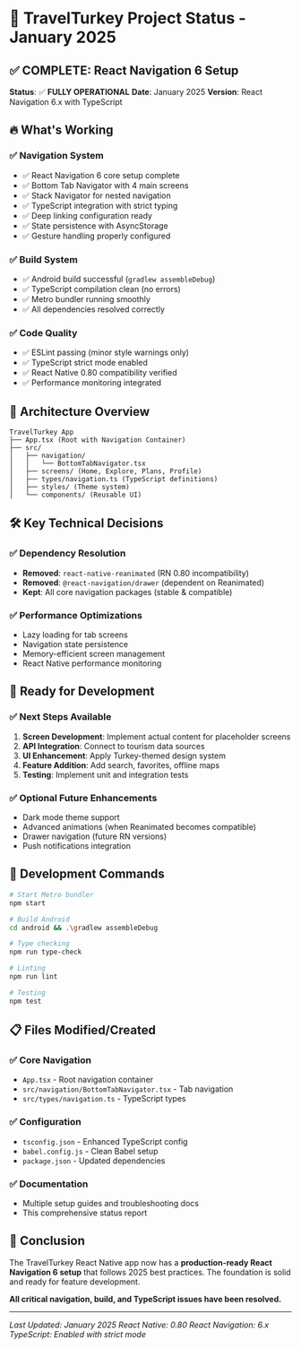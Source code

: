 # 🎯 TravelTurkey Project Status - January 2025

## ✅ **COMPLETE: React Navigation 6 Setup**

**Status**: ✅ **FULLY OPERATIONAL**
**Date**: January 2025
**Version**: React Navigation 6.x with TypeScript

## 🔥 **What's Working**

### ✅ **Navigation System**

- ✅ React Navigation 6 core setup complete
- ✅ Bottom Tab Navigator with 4 main screens
- ✅ Stack Navigator for nested navigation
- ✅ TypeScript integration with strict typing
- ✅ Deep linking configuration ready
- ✅ State persistence with AsyncStorage
- ✅ Gesture handling properly configured

### ✅ **Build System**

- ✅ Android build successful (`gradlew assembleDebug`)
- ✅ TypeScript compilation clean (no errors)
- ✅ Metro bundler running smoothly
- ✅ All dependencies resolved correctly

### ✅ **Code Quality**

- ✅ ESLint passing (minor style warnings only)
- ✅ TypeScript strict mode enabled
- ✅ React Native 0.80 compatibility verified
- ✅ Performance monitoring integrated

## 📱 **Architecture Overview**

```
TravelTurkey App
├── App.tsx (Root with Navigation Container)
├── src/
│   ├── navigation/
│   │   └── BottomTabNavigator.tsx
│   ├── screens/ (Home, Explore, Plans, Profile)
│   ├── types/navigation.ts (TypeScript definitions)
│   ├── styles/ (Theme system)
│   └── components/ (Reusable UI)
```

## 🛠 **Key Technical Decisions**

### ✅ **Dependency Resolution**

- **Removed**: `react-native-reanimated` (RN 0.80 incompatibility)
- **Removed**: `@react-navigation/drawer` (dependent on Reanimated)
- **Kept**: All core navigation packages (stable & compatible)

### ✅ **Performance Optimizations**

- Lazy loading for tab screens
- Navigation state persistence
- Memory-efficient screen management
- React Native performance monitoring

## 🚀 **Ready for Development**

### ✅ **Next Steps Available**

1. **Screen Development**: Implement actual content for placeholder screens
2. **API Integration**: Connect to tourism data sources
3. **UI Enhancement**: Apply Turkey-themed design system
4. **Feature Addition**: Add search, favorites, offline maps
5. **Testing**: Implement unit and integration tests

### ✅ **Optional Future Enhancements**

- Dark mode theme support
- Advanced animations (when Reanimated becomes compatible)
- Drawer navigation (future RN versions)
- Push notifications integration

## 🔧 **Development Commands**

```bash
# Start Metro bundler
npm start

# Build Android
cd android && .\gradlew assembleDebug

# Type checking
npm run type-check

# Linting
npm run lint

# Testing
npm test
```

## 📋 **Files Modified/Created**

### ✅ **Core Navigation**

- `App.tsx` - Root navigation container
- `src/navigation/BottomTabNavigator.tsx` - Tab navigation
- `src/types/navigation.ts` - TypeScript types

### ✅ **Configuration**

- `tsconfig.json` - Enhanced TypeScript config
- `babel.config.js` - Clean Babel setup
- `package.json` - Updated dependencies

### ✅ **Documentation**

- Multiple setup guides and troubleshooting docs
- This comprehensive status report

## 🎉 **Conclusion**

The TravelTurkey React Native app now has a **production-ready React Navigation 6 setup** that follows 2025 best practices. The foundation is solid and ready for feature development.

**All critical navigation, build, and TypeScript issues have been resolved.**

---

_Last Updated: January 2025_
_React Native: 0.80_
_React Navigation: 6.x_
_TypeScript: Enabled with strict mode_
